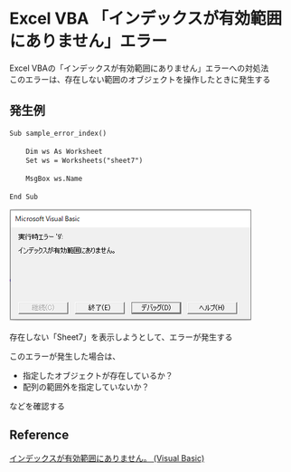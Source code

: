 # Excel VBA 「インデックスが有効範囲にありません」エラー

Excel VBAの「インデックスが有効範囲にありません」エラーへの対処法<br>
このエラーは、存在しない範囲のオブジェクトを操作したときに発生する

## 発生例
```VBScript
Sub sample_error_index()

    Dim ws As Worksheet
    Set ws = Worksheets("sheet7")

    MsgBox ws.Name

End Sub
```
![index_error](img/vba_index_error.png)

存在しない「Sheet7」を表示しようとして、エラーが発生する<br>

このエラーが発生した場合は、

- 指定したオブジェクトが存在しているか？
- 配列の範囲外を指定していないか？

などを確認する

## Reference
[インデックスが有効範囲にありません。 (Visual Basic)](https://docs.microsoft.com/ja-jp/dotnet/visual-basic/language-reference/error-messages/subscript-out-of-range)
